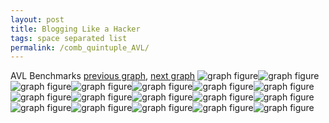 ```yaml
---
layout: post
title: Blogging Like a Hacker
tags: space separated list
permalink: /comb_quintuple_AVL/
---
```


AVL Benchmarks
[previous graph](../comb_quintuple_A/), [next graph](../comb_quintuple_CYPHERD/)
<img src="./images/quintuple/AVL/AVL-AVL_box.png" alt="graph figure"><img src="./images/quintuple/AVL/AVL-A_box.png" alt="graph figure"><img src="./images/quintuple/AVL/AVL-CYPHERD_box.png" alt="graph figure"><img src="./images/quintuple/AVL/AVL-EGG_box.png" alt="graph figure"><img src="./images/quintuple/AVL/AVL-FACE_box.png" alt="graph figure"><img src="./images/quintuple/AVL/AVL-FLOYD_box.png" alt="graph figure"><img src="./images/quintuple/AVL/AVL-F_box.png" alt="graph figure"><img src="./images/quintuple/AVL/AVL-H_box.png" alt="graph figure"><img src="./images/quintuple/AVL/AVL-JSOND_box.png" alt="graph figure"><img src="./images/quintuple/AVL/AVL-K_box.png" alt="graph figure"><img src="./images/quintuple/AVL/AVL-O_box.png" alt="graph figure"><img src="./images/quintuple/AVL/AVL-PDFD_box.png" alt="graph figure"><img src="./images/quintuple/AVL/AVL-RB_box.png" alt="graph figure"><img src="./images/quintuple/AVL/AVL-ROD_box.png" alt="graph figure"><img src="./images/quintuple/AVL/AVL-SMATRIX_box.png" alt="graph figure"><img src="./images/quintuple/AVL/AVL-SORTD_box.png" alt="graph figure"><img src="./images/quintuple/AVL/AVL-ZB_box.png" alt="graph figure">